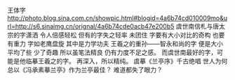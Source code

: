 王体字
http://photo.blog.sina.com.cn/showpic.html#blogid=4a6b74cd010009mo&url=http://s6.sinaimg.cn/orignal/4a6b74cde0acb47e200b5
虞世南信札与唐太宗的字潇洒
令人倍感轻松
但有的字失之轻率
未团住
字要有大小对比的奇构
也要有重力
字如老鹰盘旋
其中是力学功夫
王羲之的重孙——智永和尚的字
便是大小平均了些
少了奇趣
所以虽笔法精良
仍有力度不足之感。
而虞世南最好的字，可能是他临摹王羲之的字。
再深入，所以精纯。
虞摹《兰亭序》千古绝唱
世人为何总以《冯承素摹兰亭》作为兰亭最佳？
难道都失了眼力？
 
 
 
